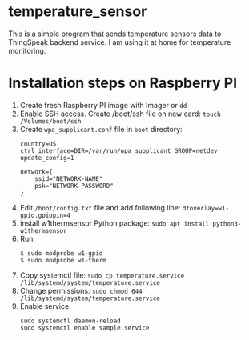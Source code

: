 # temperature_sensor

This is a simple program that sends temperature sensors data to ThingSpeak backend service. I am using it at home for temperature monitoring.

# Installation steps on Raspberry PI
1. Create fresh Raspberry PI image with Imager or `dd`
1. Enable SSH access. Create /boot/ssh file on new card: `touch /Volumes/boot/ssh`
1. Create `wpa_supplicant.conf` file in `boot` directory:
    ```
    country=US
    ctrl_interface=DIR=/var/run/wpa_supplicant GROUP=netdev
    update_config=1

    network={
        ssid="NETWORK-NAME"
        psk="NETWORK-PASSWORD"
    }
    ```
1. Edit `/boot/config.txt` file and add following line: `dtoverlay=w1-gpio,gpiopin=4`
1. install w1thermsensor Python package: `sudo apt install python3-w1thermsensor`
1. Run: 
    ```
    $ sudo modprobe w1-gpio
    $ sudo modprobe w1-therm
    ```
1. Copy systemctl file: `sudo cp temperature.service /lib/systemd/system/temperature.service`
1. Change permissions: `sudo chmod 644 /lib/systemd/system/temperature.service`
1. Enable service
    ```
    sudo systemctl daemon-reload
    sudo systemctl enable sample.service
    ```
1. You can reboot the system
